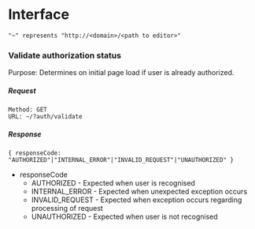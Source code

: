 # Interface

`"~" represents "http://<domain>/<path to editor>"`

### Validate authorization status

Purpose: Determines on initial page load if user is already authorized.

##### Request
```
Method: GET
URL: ~/?auth/validate
```
##### Response
```
{ responseCode: "AUTHORIZED"|"INTERNAL_ERROR"|"INVALID_REQUEST"|"UNAUTHORIZED" }
```
* responseCode
	* AUTHORIZED - Expected when user is recognised
	* INTERNAL_ERROR - Expected when unexpected exception occurs
	* INVALID_REQUEST - Expected when exception occurs regarding processing of request
	* UNAUTHORIZED - Expected when user is not recognised
